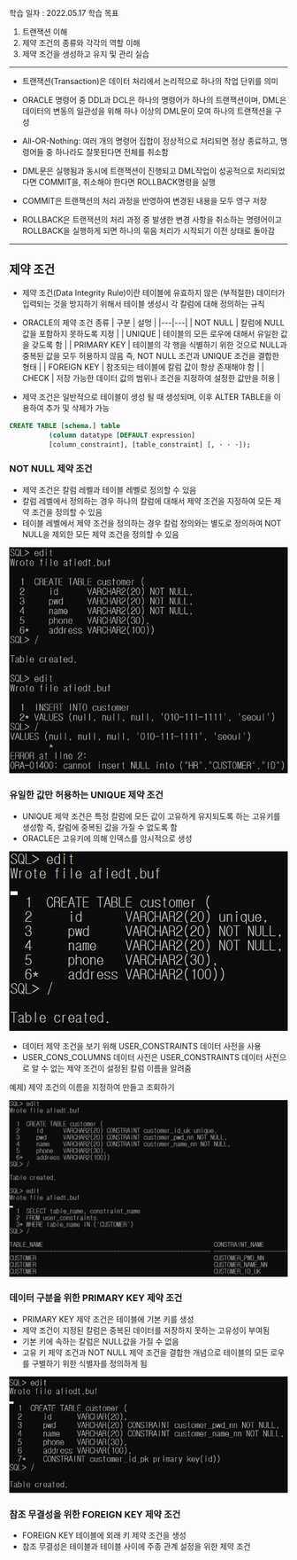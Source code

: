 학습 일자 : 2022.05.17
학습 목표

1. 트랜잭션 이해
2. 제약 조건의 종류와 각각의 역할 이해
3. 제약 조건을 생성하고 유지 및 관리 실습

---

- 트랜잭션(Transaction)은 데이터 처리에서 논리적으로 하나의 작업 단위를 의미

- ORACLE 명령어 중 DDL과 DCL은 하나의 명령어가 하나의 트랜잭션이며, DML은 데이터의 변동의 일관성을 위해 하나 이상의 DML문이 모여 하나의 트랜잭션을 구성

- All-OR-Nothing: 여러 개의 명령어 집합이 정상적으로 처리되면 정상 종료하고, 명령어들 중 하나라도 잘못된다면 전체를 취소함

- DML문은 실행됨과 동시에 트랜잭션이 진행되고 DML작업이 성공적으로 처리되었다면 COMMIT을, 취소해야 한다면 ROLLBACK명령을 실행

- COMMIT은 트랜잭션의 처리 과정을 반영하여 변경된 내용을 모두 영구 저장

- ROLLBACK은 트랜잭션의 처리 과정 중 발생한 변경 사항을 취소하는 명령어이고 ROLLBACK을 실행하게 되면 하나의 묶음 처리가 시작되기 이전 상태로 돌아감

---

## 제약 조건

- 제약 조건(Data Integrity Rule)이란 테이블에 유효하지 않은 (부적절한) 데이터가 입력되는 것을 방지하기 위해서 테이블 생성시 각 칼럼에 대해 정의하는 규칙

- ORACLE의 제약 조건 종류
  | 구분 | 설멍 |
  |---|---|
  | NOT NULL | 칼럼에 NULL값을 포함하지 못하도록 지정 |
  | UNIQUE | 테이블의 모든 로우에 대해서 유일한 값을 갖도록 함 |
  | PRIMARY KEY | 테이블의 각 행을 식별하기 위한 것으로 NULL과 중복된 값을 모두 허용하지 않음 즉, NOT NULL 조건과 UNIQUE 조건을 결합한 형태 |
  | FOREIGN KEY | 참조되는 테이블에 칼럼 값이 항상 존재해야 함 |
  | CHECK | 저장 가능한 데이터 값의 범위나 조건을 지정하여 설정한 값만을 허용 |

- 제약 조건은 일반적으로 테이블이 생성 될 때 생성되며, 이후 ALTER TABLE을 이용하여 추가 및 삭제가 가능

```sql
CREATE TABLE [schema.] table
          (column datatype [DEFAULT expression]
          [column_constraint], [table_constraint] [, · · ·]);
```

### NOT NULL 제약 조건

- 제약 조건은 칼럼 레벨과 테이블 레벨로 정의할 수 있음
- 칼럼 레벨에서 정의하는 경우 하나의 칼럼에 대해서 제약 조건을 지정하여 모든 제약 조건을 정의할 수 있음
- 테이블 레벨에서 제약 조건을 정의하는 경우 칼럼 정의와는 별도로 정의하여 NOT NULL을 제외한 모든 제약 조건을 정의할 수 있음

![NOTNULL](./imgs/NOTNULL.PNG)

### 유일한 값만 허용하는 UNIQUE 제약 조건

- UNIQUE 제약 조건은 특정 칼럼에 모든 값이 고유하게 유지되도록 하는 고유키를 생성함 즉, 칼럼에 중복된 값을 가질 수 없도록 함
- ORACLE은 고유키에 의해 인덱스를 암시적으로 생성

![UNIQUE01](./imgs/UNIQUE01.PNG)

- 데이터 제약 조건을 보기 위해 USER_CONSTRAINTS 데이터 사전을 사용
- USER_CONS_COLUMNS 데이터 사전은 USER_CONSTRAINTS 데이터 사전으로 알 수 없는 제약 조건이 설정된 칼럼 이름을 알려줌

예제) 제약 조건의 이름을 지정하여 만들고 조회하기

![UNIQUE02](./imgs/UNIQUE02.PNG)

### 데이터 구분을 위한 PRIMARY KEY 제약 조건

- PRIMARY KEY 제약 조건은 테이블에 기본 키를 생성
- 제약 조건이 지정된 칼럼은 중복된 데이터를 저장하지 못하는 고유성이 부여됨
- 기본 키에 속하는 칼럼은 NULL값을 가질 수 없음
- 고유 키 제약 조건과 NOT NULL 제약 조건을 결합한 개념으로 테이블의 모든 로우를 구별하기 위한 식별자를 정의하게 됨

![PRIMARYKEY](./imgs/PRIMARYKEY.PNG)

### 참조 무결성을 위한 FOREIGN KEY 제약 조건

- FOREIGN KEY 테이블에 외래 키 제약 조건을 생성
- 참조 무결성은 테이블과 테이블 사이에 주종 관계 설정을 위한 제약 조건
